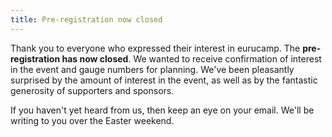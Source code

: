 ```yaml
---
title: Pre-registration now closed
---
```


Thank you to everyone who expressed their interest in eurucamp. The
**pre-registration has now closed**. We wanted to receive confirmation of
interest in the event and gauge numbers for planning. We've been pleasantly
surprised by the amount of interest in the event, as well as by the fantastic
generosity of supporters and sponsors.

If you haven't yet heard from us, then keep an eye on your email. We'll
be writing to you over the Easter weekend.
